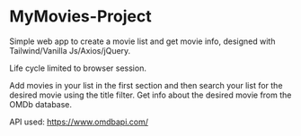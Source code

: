 # MyMovies-Project

Simple web app to create a movie list and get movie info, designed with Tailwind/Vanilla Js/Axios/jQuery.

Life cycle limited to browser session.

Add movies in your list in the first section and then search your list for the desired movie using the title filter.
Get info about the desired movie from the OMDb database.

API used: https://www.omdbapi.com/
